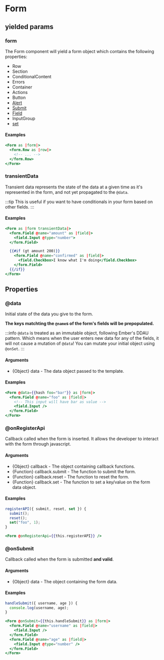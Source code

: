 # Form

## yielded params

### form

The Form component will yield a form object which contains the following properties:

- Row
- Section
- ConditionalContent
- Errors
- Container
- Actions
- Button
- [Alert](./alert)
- [Submit](./submit)
- [Field](./field)
- InputGroup
- [set](./helpers#set)

#### Examples

```hbs
<Form as |form|>
  <form.Row as |row|>
    <!-- ... -->
  </form.Row>
</Form>
```

### transientData

Transient data represents the state of the data at a given time as it's represented in the form, and not yet propagated to the `@data`.

:::tip
This is useful if you want to have conditionals in your form based on other fields.
:::

#### Examples

```hbs
<Form as |form transientData|>
  <form.Field @name="amount" as |field|>
    <field.Input @type="number">
  </form.Field>

  {{#if (gt amount 200)}}
    <form.Field @name="confirmed" as |field|>
      <field.Checkbox>I know what I'm doing</field.Checkbox>
    </form.Field>
  {{/if}}
</Form>
```

## Properties

### @data

Initial state of the data you give to the form.

**The keys matchting the `@name`s of the form's fields will be prepopulated.**

:::info
`@data` is treated as an immutable object, following Ember's DDAU pattern. Which means when the user enters new data for any of the fields, it will not cause a mutation of `@data`! You can mutate your initial object using `@onSet`.
:::

#### Arguments

- {Object} data - The data object passed to the template.

#### Examples

```hbs
<Form @data={{hash foo="bar"}} as |form|>
  <form.Field @name="foo" as |field|>
    <!-- This input will have bar as value -->
    <field.Input />
  </form.Field>
</Form>
```

### @onRegisterApi

Callback called when the form is inserted. It allows the developer to interact with the form through javascript.

#### Arguments

- {Object} callback - The object containing callback functions.
- {Function} callback.submit - The function to submit the form.
- {Function} callback.reset - The function to reset the form.
- {Function} callback.set - The function to set a key/value on the form data object.

#### Examples

```javascript
registerAPI({ submit, reset, set }) {
  submit();
  reset();
  set("foo", 1);
}
```

```hbs
<Form @onRegisterApi={{this.registerAPI}} />
```

### @onSubmit

Callback called when the form is submitted **and valid**.

#### Arguments

- {Object} data - The object containing the form data.

#### Examples

```javascript
handleSubmit({ username, age }) {
  console.log(username, age);
}
```

```hbs
<Form @onSubmit={{this.handleSubmit}} as |form|>
  <form.Field @name="username" as |field|>
    <field.Input />
  </form.Field>
  <form.Field @name="age" as |field|>
    <field.Input @type="number" />
  </form.Field>
</Form>
```
